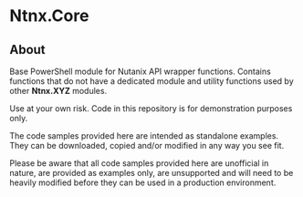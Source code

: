 # Ntnx.Core

## About

Base PowerShell module for Nutanix API wrapper functions.  Contains functions that do not have a dedicated module and utility functions used by other **Ntnx.XYZ** modules.

Use at your own risk.  Code in this repository is for demonstration purposes only.

The code samples provided here are intended as standalone examples.  They can be downloaded, copied and/or modified in any way you see fit.

Please be aware that all code samples provided here are unofficial in nature, are provided as examples only, are unsupported and will need to be heavily modified before they can be used in a production environment.
